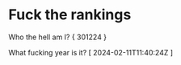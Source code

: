 # Fuck the rankings

Who the hell am I?
{ 301224 }

What fucking year is it?
[ 2024-02-11T11:40:24Z ]
